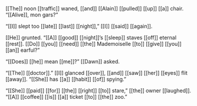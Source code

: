 [[The]] noon [[traffic]] waned, [[and]] [[Alain]] [[pulled]] [[up]] [[a]] chair. “[[Alive]], mon gars?”

“[[I]] slept too [[late]] [[last]] [[night]],” [[I]] [[said]] [[again]].

[[He]] grunted. “[[A]] [[good]] [[night]]’s [[sleep]] staves [[off]] eternal [[rest]]. [[Do]] [[you]] [[need]] [[the]] Mademoiselle [[to]] [[give]] [[you]] [[an]] earful?”

“[[Does]] [[he]] mean [[me]]?” [[Dawn]] asked.

“[[The]] [[doctor]].” [[I]] glanced [[over]], [[and]] [[saw]] [[her]] [[eyes]] flit [[away]]. “[[She]] has [[a]] [[habit]] [[of]] spying.”

“[[She]] [[paid]] [[for]] [[the]] [[right]] [[to]] stare,” [[the]] owner [[laughed]]. “[[A]] [[coffee]] [[is]] [[a]] ticket [[to]] [[the]] zoo.”
